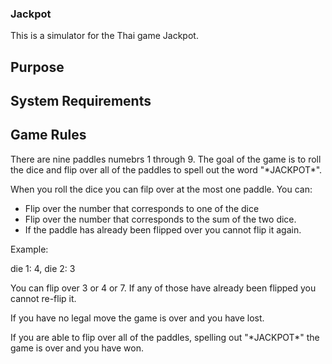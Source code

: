 ### Jackpot
This is a simulator for the Thai game Jackpot. 
## Purpose

## System Requirements

## Game Rules
There are nine paddles numebrs 1 through 9. The goal of the game is to roll the dice and flip over all of the paddles to spell out the word "\*JACKPOT\*". 

When you roll the dice you can filp over at the most one paddle. You can:
- Flip over the number that corresponds to one of the dice
- Flip over the number that corresponds to the sum of the two dice. 
- If the paddle has already been flipped over you cannot flip it again.

Example: 

die 1: 4, die 2: 3

You can flip over 3 or 4 or 7. If any of those have already been flipped you cannot re-flip it. 

If you have no legal move the game is over and you have lost. 

If you are able to flip over all of the paddles, spelling out "\*JACKPOT\*" the game is over and you have won. 
